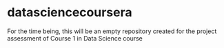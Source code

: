 # datasciencecoursera
For the time being, this will be an empty repository created for the project assessment of Course 1 in Data Science course
